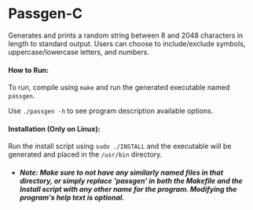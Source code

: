 # Passgen-C

Generates and prints a random string between 8 and 2048 characters in length to standard output. Users can choose to include/exclude symbols, uppercase/lowercase letters, and numbers.

#### How to Run:

To run, compile using `make` and run the generated executable named `passgen`.

Use `./passgen -h` to see program description available options.

#### Installation (Only on Linux):

Run the install script using `sudo ./INSTALL` and the executable will be generated and placed in the `/usr/bin` directory.

-  ##### Note: Make sure to not have any similarly named files in that directory, or simply replace 'passgen' in both the Makefile and the Install script with any other name for the program. Modifying the program's help text is optional.
